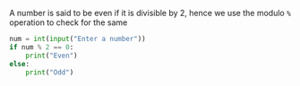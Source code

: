 A number is said to be even if it is divisible by 2, hence we use the modulo `%` operation to check for the same
<br>
``` python
num = int(input("Enter a number"))
if num % 2 == 0:
    print("Even")
else:
    print("Odd")
```
